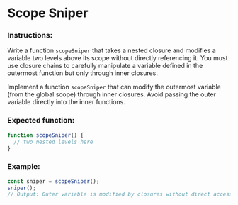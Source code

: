 # Scope Sniper

### Instructions:

Write a function `scopeSniper` that takes a nested closure and modifies a variable two levels above its scope without directly referencing it. You must use closure chains to carefully manipulate a variable defined in the outermost function but only through inner closures.

Implement a function `scopeSniper` that can modify the outermost variable (from the global scope) through inner closures.
Avoid passing the outer variable directly into the inner functions.

### Expected function:

```js
function scopeSniper() {
  // two nested levels here
}
```

### Example:

```js
const sniper = scopeSniper();
sniper();
// Output: Outer variable is modified by closures without direct access.
```
